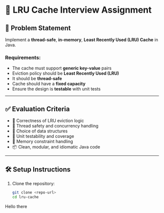 # 🚀 LRU Cache Interview Assignment

## 🧩 Problem Statement

Implement a **thread-safe**, **in-memory**, **Least Recently Used (LRU) Cache** in Java.

### Requirements:
- The cache must support **generic key-value** pairs
- Eviction policy should be **Least Recently Used (LRU)**
- It should be **thread-safe**
- Cache should have a **fixed capacity**
- Ensure the design is **testable** with unit tests

---

## ✅ Evaluation Criteria

- 🔁 Correctness of LRU eviction logic
- 🔐 Thread safety and concurrency handling
- 🧠 Choice of data structures
- 🧪 Unit testability and coverage
- 📏 Memory constraint handling
- 📦 Clean, modular, and idiomatic Java code

---

## 🛠️ Setup Instructions

1. Clone the repository:
   ```bash
   git clone <repo-url>
   cd lru-cache
   
Hello there
